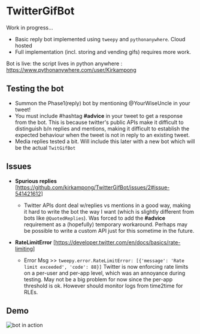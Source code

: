 # TwitterGifBot
Work in progress...
- Basic reply bot implemented using `tweepy` and `pythonanywhere`. Cloud hosted 
- Full implementation (incl. storing and vending gifs) requires more work.

Bot is live: the script lives in python anywhere : https://www.pythonanywhere.com/user/Kirkampong


## Testing the bot
* Summon the Phase1(reply) bot by mentioning @YourWiseUncle in your tweet!
* You must include #hashtag **#advice** in your tweet to get a response from the bot. This is because twitter's public APIs make it difficult to distinguish b/n replies and mentions, making it difficult to establish the expected behaviour when the tweet is not in reply to an existing tweet. 
* Media replies tested a bit. Will include this later with a new bot which will be the actual `TwitGifBot`

## Issues
* **Spurious replies** [https://github.com/kirkampong/TwitterGifBot/issues/2#issue-541421612] 
  - Twitter APIs dont deal w/replies vs mentions in a good way, making it hard to write the bot the way I want (which is slightly different from bots like `@QuotedReplies`). Was forced to add the **#advice** requirement as a (hopefully) temporary workaround. Perhaps may be possible to write a custom API just for this sometime in the future.
  
* **RateLimitError** [https://developer.twitter.com/en/docs/basics/rate-limiting] 
  - Error Msg >> `tweepy.error.RateLimitError: [{'message': 'Rate limit exceeded', 'code': 88}]`
  Twitter is now enforcing rate limits on a per-user and per-app level, which was an annoyance during testing. May not be a big problem for now since the per-app threshold is ok. However should monitor logs from time2time for RLEs.
  
## Demo
![bot in action](demo/advice1(+1).png)
